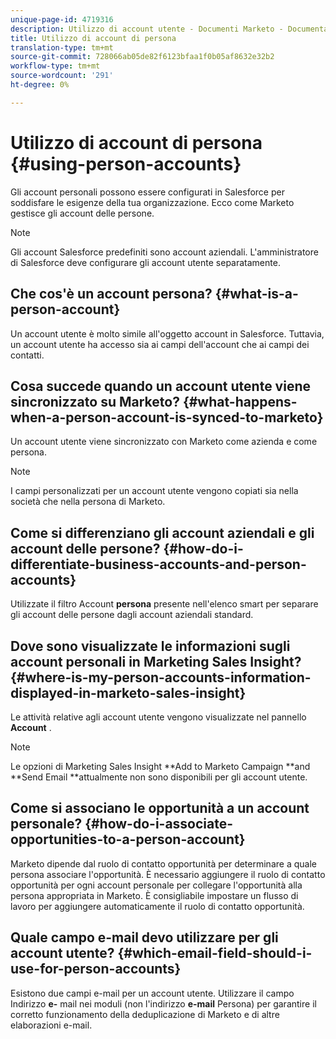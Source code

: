 ```yaml
---
unique-page-id: 4719316
description: Utilizzo di account utente - Documenti Marketo - Documentazione prodotto
title: Utilizzo di account di persona
translation-type: tm+mt
source-git-commit: 728066ab05de82f6123bfaa1f0b05af8632e32b2
workflow-type: tm+mt
source-wordcount: '291'
ht-degree: 0%

---
```



# Utilizzo di account di persona {#using-person-accounts}

Gli account personali possono essere configurati in Salesforce per soddisfare le esigenze della tua organizzazione. Ecco come Marketo gestisce gli account delle persone.

>[!NOTE]
>
>Gli account Salesforce predefiniti sono account aziendali. L&#39;amministratore di Salesforce deve configurare gli account utente separatamente.

## Che cos&#39;è un account persona? {#what-is-a-person-account}

Un account utente è molto simile all&#39;oggetto account in Salesforce. Tuttavia, un account utente ha accesso sia ai campi dell&#39;account che ai campi dei contatti.

## Cosa succede quando un account utente viene sincronizzato su Marketo? {#what-happens-when-a-person-account-is-synced-to-marketo}

Un account utente viene sincronizzato con Marketo come azienda e come persona.

>[!NOTE]
>
>I campi personalizzati per un account utente vengono copiati sia nella società che nella persona di Marketo.

## Come si differenziano gli account aziendali e gli account delle persone? {#how-do-i-differentiate-business-accounts-and-person-accounts}

Utilizzate il filtro Account **persona** presente nell&#39;elenco smart per separare gli account delle persone dagli account aziendali standard.

## Dove sono visualizzate le informazioni sugli account personali in Marketing Sales Insight? {#where-is-my-person-accounts-information-displayed-in-marketo-sales-insight}

Le attività relative agli account utente vengono visualizzate nel pannello **Account** .

>[!NOTE]
>
>Le opzioni di Marketing Sales Insight **Add to Marketo Campaign **and **Send Email **attualmente non sono disponibili per gli account utente.

## Come si associano le opportunità a un account personale? {#how-do-i-associate-opportunities-to-a-person-account}

Marketo dipende dal ruolo di contatto opportunità per determinare a quale persona associare l&#39;opportunità. È necessario aggiungere il ruolo di contatto opportunità per ogni account personale per collegare l&#39;opportunità alla persona appropriata in Marketo. È consigliabile impostare un flusso di lavoro per aggiungere automaticamente il ruolo di contatto opportunità.

## Quale campo e-mail devo utilizzare per gli account utente? {#which-email-field-should-i-use-for-person-accounts}

Esistono due campi e-mail per un account utente. Utilizzare il campo Indirizzo **e-** mail nei moduli (non l&#39;indirizzo **e-mail** Persona) per garantire il corretto funzionamento della deduplicazione di Marketo e di altre elaborazioni e-mail.
